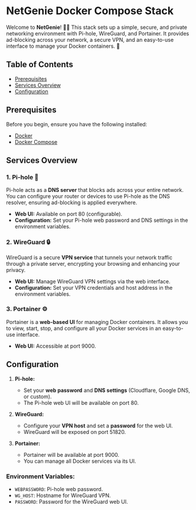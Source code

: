 # NetGenie Docker Compose Stack

Welcome to **NetGenie**! 🧞‍♂️ This stack sets up a simple, secure, and private networking environment with Pi-hole, WireGuard, and Portainer. It provides ad-blocking across your network, a secure VPN, and an easy-to-use interface to manage your Docker containers. 🚀

## Table of Contents
- [Prerequisites](#prerequisites)
- [Services Overview](#services-overview)
- [Configuration](#configuration)


## Prerequisites

Before you begin, ensure you have the following installed:

- [Docker](https://docs.docker.com/get-docker/)
- [Docker Compose](https://docs.docker.com/compose/install/)

## Services Overview

### 1. Pi-hole 🧹
Pi-hole acts as a **DNS server** that blocks ads across your entire network. You can configure your router or devices to use Pi-hole as the DNS resolver, ensuring ad-blocking is applied everywhere.

- **Web UI:** Available on port 80 (configurable).
- **Configuration:** Set your Pi-hole web password and DNS settings in the environment variables.

### 2. WireGuard 🔒
WireGuard is a secure **VPN service** that tunnels your network traffic through a private server, encrypting your browsing and enhancing your privacy.

- **Web UI:** Manage WireGuard VPN settings via the web interface.
- **Configuration:** Set your VPN credentials and host address in the environment variables.

### 3. Portainer ⚙️
Portainer is a **web-based UI** for managing Docker containers. It allows you to view, start, stop, and configure all your Docker services in an easy-to-use interface.

- **Web UI:** Accessible at port 9000.

## Configuration

1. **Pi-hole:**
   - Set your **web password** and **DNS settings** (Cloudflare, Google DNS, or custom).
   - The Pi-hole web UI will be available on port 80.
   
2. **WireGuard:**
   - Configure your **VPN host** and set a **password** for the web UI.
   - WireGuard will be exposed on port 51820.

3. **Portainer:**
   - Portainer will be available at port 9000.
   - You can manage all Docker services via its UI.

### Environment Variables:
- `WEBPASSWORD`: Pi-hole web password.
- `WG_HOST`: Hostname for WireGuard VPN.
- `PASSWORD`: Password for the WireGuard web UI.
